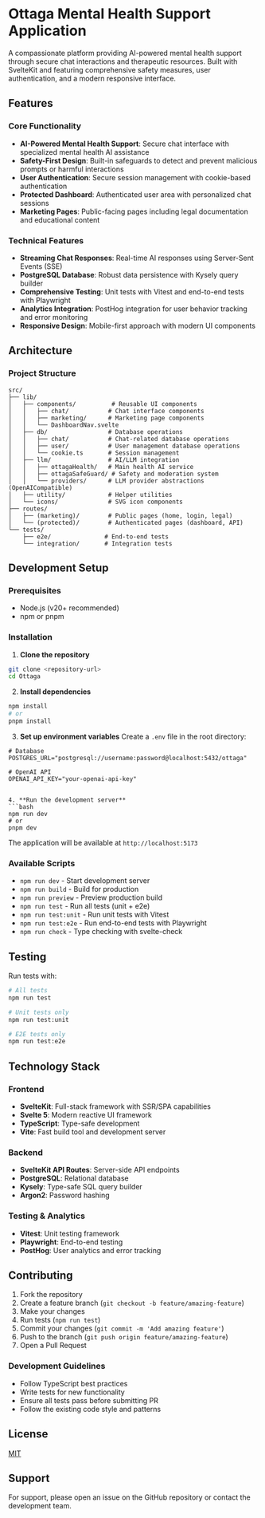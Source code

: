 # Ottaga Mental Health Support Application

A compassionate platform providing AI-powered mental health support through secure chat interactions and therapeutic resources. Built with SvelteKit and featuring comprehensive safety measures, user authentication, and a modern responsive interface.

## Features

### Core Functionality

- **AI-Powered Mental Health Support**: Secure chat interface with specialized mental health AI assistance
- **Safety-First Design**: Built-in safeguards to detect and prevent malicious prompts or harmful interactions
- **User Authentication**: Secure session management with cookie-based authentication
- **Protected Dashboard**: Authenticated user area with personalized chat sessions
- **Marketing Pages**: Public-facing pages including legal documentation and educational content

### Technical Features

- **Streaming Chat Responses**: Real-time AI responses using Server-Sent Events (SSE)
- **PostgreSQL Database**: Robust data persistence with Kysely query builder
- **Comprehensive Testing**: Unit tests with Vitest and end-to-end tests with Playwright
- **Analytics Integration**: PostHog integration for user behavior tracking and error monitoring
- **Responsive Design**: Mobile-first approach with modern UI components

## Architecture

### Project Structure

```
src/
├── lib/
│   ├── components/          # Reusable UI components
│   │   ├── chat/           # Chat interface components
│   │   ├── marketing/      # Marketing page components
│   │   └── DashboardNav.svelte
│   ├── db/                 # Database operations
│   │   ├── chat/           # Chat-related database operations
│   │   ├── user/           # User management database operations
│   │   └── cookie.ts       # Session management
│   ├── llm/                # AI/LLM integration
│   │   ├── ottagaHealth/   # Main health AI service
│   │   ├── ottagaSafeGuard/ # Safety and moderation system
│   │   └── providers/      # LLM provider abstractions (OpenAICompatible)
│   ├── utility/            # Helper utilities
│   └── icons/              # SVG icon components
├── routes/
│   ├── (marketing)/        # Public pages (home, login, legal)
│   └── (protected)/        # Authenticated pages (dashboard, API)
└── tests/
    ├── e2e/               # End-to-end tests
    └── integration/       # Integration tests
```

## Development Setup

### Prerequisites

- Node.js (v20+ recommended)
- npm or pnpm

### Installation

1. **Clone the repository**

```bash
git clone <repository-url>
cd Ottaga
```

2. **Install dependencies**

```bash
npm install
# or
pnpm install
```

3. **Set up environment variables**
   Create a `.env` file in the root directory:

````env
# Database
POSTGRES_URL="postgresql://username:password@localhost:5432/ottaga"

# OpenAI API
OPENAI_API_KEY="your-openai-api-key"


4. **Run the development server**
```bash
npm run dev
# or
pnpm dev
````

The application will be available at `http://localhost:5173`

### Available Scripts

- `npm run dev` - Start development server
- `npm run build` - Build for production
- `npm run preview` - Preview production build
- `npm run test` - Run all tests (unit + e2e)
- `npm run test:unit` - Run unit tests with Vitest
- `npm run test:e2e` - Run end-to-end tests with Playwright
- `npm run check` - Type checking with svelte-check

## Testing

Run tests with:

```bash
# All tests
npm run test

# Unit tests only
npm run test:unit

# E2E tests only
npm run test:e2e
```

## Technology Stack

### Frontend

- **SvelteKit**: Full-stack framework with SSR/SPA capabilities
- **Svelte 5**: Modern reactive UI framework
- **TypeScript**: Type-safe development
- **Vite**: Fast build tool and development server

### Backend

- **SvelteKit API Routes**: Server-side API endpoints
- **PostgreSQL**: Relational database
- **Kysely**: Type-safe SQL query builder
- **Argon2**: Password hashing

### Testing & Analytics

- **Vitest**: Unit testing framework
- **Playwright**: End-to-end testing
- **PostHog**: User analytics and error tracking

## Contributing

1. Fork the repository
2. Create a feature branch (`git checkout -b feature/amazing-feature`)
3. Make your changes
4. Run tests (`npm run test`)
5. Commit your changes (`git commit -m 'Add amazing feature'`)
6. Push to the branch (`git push origin feature/amazing-feature`)
7. Open a Pull Request

### Development Guidelines

- Follow TypeScript best practices
- Write tests for new functionality
- Ensure all tests pass before submitting PR
- Follow the existing code style and patterns

## License

[MIT](https://choosealicense.com/licenses/mit/)

## Support

For support, please open an issue on the GitHub repository or contact the development team.

